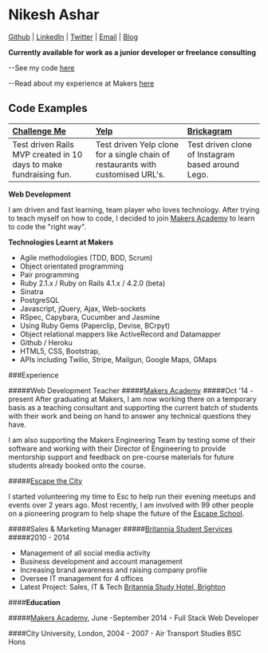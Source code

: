 Nikesh Ashar
============

[Github](https://www.github.com/nikeshashar) | [LinkedIn](https://uk.linkedin.com/in/nikeshashar/) | [Twitter](https://twitter.com/nikeshashar) | [Email](mailto:nikeshashar@gmail.com) | [Blog](https://nikeshlearnscode.blogspot.co.uk)

**Currently available for work as a junior developer or freelance consulting**

--See my code [here](https://www.github.com/nikeshashar)

--Read about my experience at Makers [here](https://nikeshlearnscode.blogspot.co.uk)

Code Examples
-------------

| [Challenge Me](https://www.github.com/nikeshashar/challenge-me) | [Yelp](https://www.github.com/nikeshashar/Peri-Yelp) | [Brickagram](https://www.github.com/nikeshashar/brickagram) |
|:--------------- |:-------- |:--------- |
| Test driven Rails MVP created in 10 days to make fundraising fun. | Test driven Yelp clone for a single chain of restaurants with customised URL's. | Test driven clone of Instagram based around Lego. |

**Web Development**

I am driven and fast learning, team player who loves technology. After trying to teach myself on how to code, I decided to join [Makers Academy](https://www.makersacademy.com) to learn to code the "right way".

**Technologies Learnt at Makers**

+ Agile methodologies (TDD, BDD, Scrum)
+ Object orientated programming
+ Pair programming
+ Ruby 2.1.x / Ruby on Rails 4.1.x / 4.2.0 (beta)
+ Sinatra
+ PostgreSQL
+ Javascript, jQuery, Ajax, Web-sockets
+ RSpec, Capybara, Cucumber and Jasmine
+ Using Ruby Gems (Paperclip, Devise, BCrpyt)
+ Object relational mappers like ActiveRecord and Datamapper
+ Github / Heroku
+ HTML5, CSS, Bootstrap,
+ APIs including Twilio, Stripe, Mailgun, Google Maps, GMaps

###Experience

#####Web Development Teacher
#####[Makers Academy](https://www.makersacademy.com)
#####Oct '14 - present
After graduating at Makers, I am now working there on a temporary basis as a teaching consultant and supporting the current batch of students with their work and being on hand to answer any technical questions they have.

I am also supporting the Makers Engineering Team by testing some of their software and working with their Director of Engineering to provide mentorship support and feedback on pre-course materials for future students already booked onto the course.


#####[Escape the City](https://www.escapethecity.org)

I started volunteering my time to Esc to help run their evening meetups and events over 2 years ago. Most recently, I am involved with 99 other people on a pioneering program to help shape the future of the [Escape School](https://school.escapethecity.org/).

#####Sales & Marketing Manager
#####[Britannia Student Services](https://www.britanniatravel.com)
#####2010 - 2014

+ Management of all social media activity
+ Business development and account management
+ Increasing brand awareness and raising company profile
+ Oversee IT management for 4 offices
+ Latest Project: Sales, IT & Tech [Britannia Study Hotel, Brighton](https://www.britanniastudyhotel.com)


####**Education**

#####[Makers Academy](http://www.makersacademy.com), June -September 2014 - Full Stack Web Developer

####City University, London, 2004 - 2007 - Air Transport Studies BSC Hons
